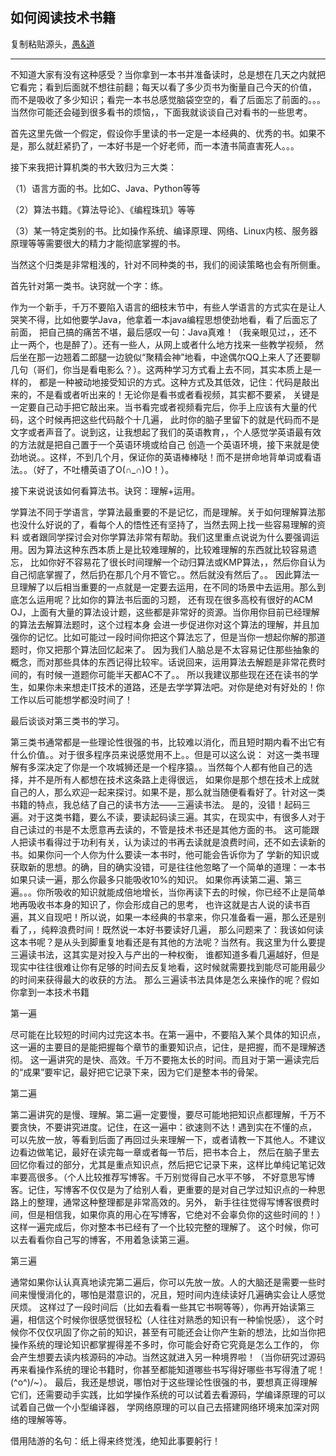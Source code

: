 如何阅读技术书籍
----
复制粘贴源头，[愚&道](https://www.cnblogs.com/yudao/p/4391194.html)
***
不知道大家有没有这种感受？当你拿到一本书并准备读时，总是想在几天之内就把它看完；看到后面就不想往前翻；每天以看了多少页书为衡量自己今天的价值，
而不是吸收了多少知识；看完一本书总感觉脑袋空空的，看了后面忘了前面的。。。当然你可能还会碰到很多看书的烦恼，，下面我就谈谈自己对看书的一些思考。

首先这里先做一个假定，假设你手里读的书一定是一本经典的、优秀的书。如果不是，那么就赶紧扔了，一本好书是一个好老师，而一本渣书简直害死人。。。

接下来我把计算机类的书大致归为三大类：

（1）语言方面的书。比如C、Java、Python等等

（2）算法书籍。《算法导论》、《编程珠玑》等等

（3）某一特定类别的书。比如操作系统、编译原理、网络、Linux内核、服务器原理等等需要很大的精力才能彻底掌握的书。

当然这个归类是非常粗浅的，针对不同种类的书，我们的阅读策略也会有所侧重。

首先针对第一类书。诀窍就一个字：练。

作为一个新手，千万不要陷入语言的细枝末节中，有些人学语言的方式实在是让人哭笑不得，比如他要学Java，他拿着一本java编程思想使劲地看，看了后面忘了前面，
把自己搞的痛苦不堪，最后感叹一句：Java真难！（我亲眼见过，，还不止一两个，也是醉了）。还有一些人，从网上或者什么地方找来一些教学视频，
然后坐在那一边翘着二郎腿一边貌似“聚精会神”地看，中途偶尔QQ上来人了还要聊几句（哥们，你当是看电影么？）。这两种学习方式看上去不同，其实本质上是一样的，
都是一种被动地接受知识的方式。这种方式及其低效，记住：代码是敲出来的，不是看或者听出来的！无论你是看书或者看视频，其实都不要紧，
关键是一定要自己动手把它敲出来。当书看完或者视频看完后，你手上应该有大量的代码，这个时候再把这些代码敲个十几遍，
此时你的脑子里留下的就是代码而不是文字或者声音了。说到这，让我想起了我们的英语教育，，个人感觉学英语最有效的方法就是把自己置于一个英语环境或给自己
创造一个英语环境，接下来就是使劲地说。。这样，不到几个月，保证你的英语棒棒哒！而不是拼命地背单词或看语法。。（好了，不吐槽英语了O(∩_∩)O！）。

接下来说说该如何看算法书。诀窍：理解+运用。

学算法不同于学语言，学算法最重要的不是记忆，而是理解。关于如何理解算法那也没什么好说的了，看每个人的悟性还有坚持了，当然去网上找一些容易理解的资料
或者跟同学探讨会对你学算法非常有帮助。我们这里重点说说为什么要强调运用。因为算法这种东西本质上是比较难理解的，比较难理解的东西就比较容易遗忘，
比如你好不容易花了很长时间理解一个动归算法或KMP算法，，然后你自认为自己彻底掌握了，然后扔在那几个月不管它。。然后就没有然后了。。
因此算法一旦理解了以后相当重要的一点就是一定要去运用，在不同的场景中去运用。那么到底怎么运用呢？比如你的算法书后面的习题，
还有现在很多高校有很好的ACM OJ，上面有大量的算法设计题，这些都是非常好的资源。当你用你目前已经理解的算法去解算法题时，这个过程本身
会进一步促进你对这个算法的理解，并且加强你的记忆。比如可能过一段时间你把这个算法忘了，但是当你一想起你解的那道题时，你又把那个算法回忆起来了。
因为我们人脑总是不太容易记住那些抽象的概念，而对那些具体的东西记得比较牢。话说回来，运用算法去解题是非常花费时间的，有时候一道题你可能半天都AC不了。。
所以我建议那些现在还在读书的学生，如果你未来想走IT技术的道路，还是去学学算法吧。对你是绝对有好处的！你工作以后可能想学都没时间了！

最后谈谈对第三类书的学习。

第三类书通常都是一些理论性很强的书，比较难以消化，而且短时期内看不出它有什么价值。。对于很多程序员来说感觉用不上。。但是可以这么说：
对这一类书理解有多深决定了你是一个攻城狮还是一个程序猿。。当然每个人都有他自己的选择，并不是所有人都想在技术这条路上走得很远，
如果你是那个想在技术上成就自己的人，那么欢迎一起来探讨。如果不是，那么就当随便看看好了。针对这一类书籍的特点，我总结了自己的读书方法——三遍读书法。
是的，没错！起码三遍。对于这类书籍，要么不读，要读起码读三遍。其实，在现实中，有很多人对于自己读过的书是不太愿意再去读的，不管是技术书还是其他方面的书。
这可能跟人把读书看得过于功利有关，认为读过的书再去读就是浪费时间，还不如去读新的书。如果你问一个人你为什么要读一本书时，他可能会告诉你为了
学新的知识或获取新的思想。的确，目的确实没错，可是往往他忽略了一个简单的道理：一本书如果只读一遍，那么你最多只能吸收10%的知识。
如果你再读第二遍、第三遍。。。你所吸收的知识就能成倍地增长，当你再读下去的时候，你已经不止是简单地再吸收书本身的知识了，你会形成自己的思考，
也许这就是古人说的读书百遍，其义自现吧！所以说，如果一本经典的书拿来，你只准备看一遍，那么还是别看了，，纯粹浪费时间！既然说一本好书要读好几遍，
那么问题来了：我该如何读这本书呢？是从头到脚重复地看还是有其他的方法呢？当然有。我这里为什么要提三遍读书法，这其实是对投入与产出的一种权衡，
谁都知道多看几遍越好，但是现实中往往很难让你有足够的时间去反复地看，这时候就需要找到能尽可能用最少的时间来获得最大的收获的方法。
那么三遍读书法具体是怎么来操作的呢？假如你拿到一本技术书籍

第一遍

尽可能在比较短的时间内过完这本书。在第一遍中，不要陷入某个具体的知识点，这一遍的主要目的是能把握每个章节的重要知识点，记住，是把握，而不是理解透彻。
这一遍讲究的是快、高效。千万不要拖太长的时间。而且对于第一遍读完后的“成果”要牢记，最好把它记录下来，因为它们是整本书的骨架。

第二遍

第二遍讲究的是慢、理解。第二遍一定要慢，要尽可能地把知识点都理解，千万不要贪快，不要讲究进度。记住，在这一遍中：欲速则不达！遇到实在不懂的点，
可以先放一放，等看到后面了再回过头来理解一下，或者请教一下其他人。不建议边看边做笔记，最好在读完每一章或者每一节后，把书本合上，
然后在脑子里去回忆你看过的部分，尤其是重点知识点，然后把它记录下来，这样比单纯记笔记效率要高很多。（个人比较推荐写博客。千万别觉得自己水平不够，
不好意思写博客。记住，写博客不仅仅是为了给别人看，更重要的是对自己学过知识点的一种思路上的整理，通常这种整理都是非常高效的。另外，
新手往往觉得写博客很费时间，但是相信我，如果你真的用心在写博客，它绝对不会辜负你的这些时间的！）这样一遍完成后，你对整本书已经有了一个比较完整的理解了。
这个时候，你可以去看看你自己写的博客，不用着急读第三遍。

第三遍

通常如果你认认真真地读完第二遍后，你可以先放一放。人的大脑还是需要一些时间来慢慢消化的，哪怕是潜意识的，况且，短时间内连续读好几遍确实会让人感觉厌烦。
这样过了一段时间后（比如去看看一些其它书啊等等），你再开始读第三遍，相信这个时候你很感觉很轻松（人往往对熟悉的知识有一种愉悦感），
这个时候你不仅仅巩固了你之前的知识，甚至有可能还会让你产生新的想法，比如当你把操作系统的理论知识都掌握得差不多时，你可能会好奇它究竟是怎么工作的，
你会产生想要去读内核源码的冲动。当然这就进入另一种境界啦！（当你研究过源码再来看操作系统的理论书籍时，你甚至都能知道哪些书写得好哪些书写得渣了呢！\(^o^)/~）。
最后，我还是想说，哪怕对于这些理论性很强的书，要想真正得理解它们，还需要动手实践，比如学操作系统的可以试着去看源码，学编译原理的可以试着自己做一个小型编译器，
学网络原理的可以自己去搭建网络环境来加深对网络的理解等等。

借用陆游的名句：纸上得来终觉浅，绝知此事要躬行！


